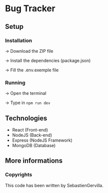 # Bug Tracker

## Setup

### Installation

-> Download the ZIP file

-> Install the dependencies (package.json)

-> Fill the .env.exemple file

### Running

-> Open the terminal

-> Type in `npm run dev`

## Technologies

- React (Front-end)
- NodeJS (Back-end)
- Express (NodeJS Framework)
- MongoDB (Database)

## More informations

### Copyrights

This code has been written by SebastienGervilla.
